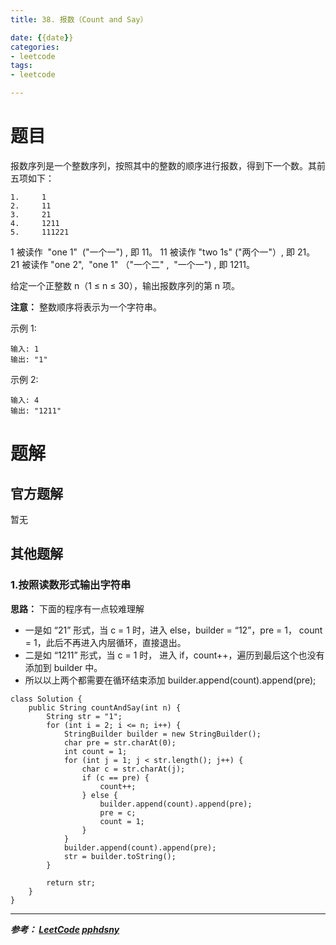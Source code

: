 ```yaml
---
title: 38. 报数（Count and Say）

date: {{date}}
categories:
- leetcode
tags:
- leetcode

---
```

# 题目
报数序列是一个整数序列，按照其中的整数的顺序进行报数，得到下一个数。其前五项如下：
```
1.     1
2.     11
3.     21
4.     1211
5.     111221
```
1 被读作  "one 1"  ("一个一") , 即 11。
11 被读作 "two 1s" ("两个一"）, 即 21。
21 被读作 "one 2",  "one 1" （"一个二" ,  "一个一") , 即 1211。

给定一个正整数 n（1 ≤ n ≤ 30），输出报数序列的第 n 项。

**注意：** 整数顺序将表示为一个字符串。


示例 1:
```
输入: 1
输出: "1"
```
示例 2:
```
输入: 4
输出: "1211"
```



# 题解

## 官方题解
暂无

## 其他题解
### 1.按照读数形式输出字符串
**思路：** 下面的程序有一点较难理解
- 一是如 “21” 形式，当 c = 1 时，进入 else，builder = “12”，pre = 1， count = 1，此后不再进入内层循环，直接退出。
- 二是如 “1211” 形式，当 c = 1 时， 进入 if，count++，遍历到最后这个也没有添加到 builder 中。
- 所以以上两个都需要在循环结束添加 builder.append(count).append(pre);

```
class Solution {
    public String countAndSay(int n) {
        String str = "1";
        for (int i = 2; i <= n; i++) {
            StringBuilder builder = new StringBuilder();
            char pre = str.charAt(0);
            int count = 1;
            for (int j = 1; j < str.length(); j++) {
                char c = str.charAt(j);
                if (c == pre) {
                    count++;
                } else {
                    builder.append(count).append(pre);
                    pre = c;
                    count = 1;
                }
            }
            builder.append(count).append(pre);
            str = builder.toString();
        }

        return str;
    }
}
```


---
***参考：
[LeetCode](https://leetcode-cn.com/problems/count-and-say/)
[pphdsny](https://leetcode-cn.com/problems/count-and-say/solution/38-bao-shu-java-xun-huan-by-pphdsny/)***
